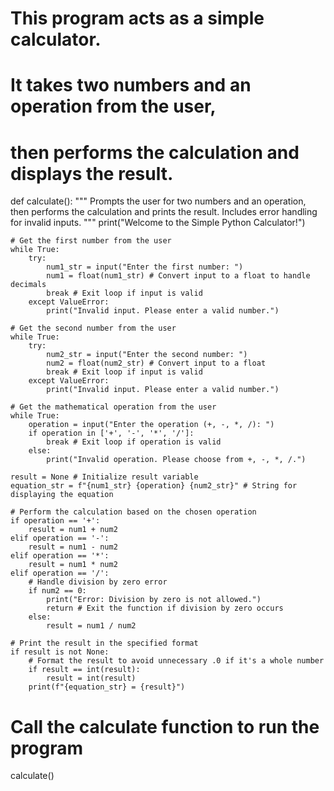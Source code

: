 # This program acts as a simple calculator.
# It takes two numbers and an operation from the user,
# then performs the calculation and displays the result.

def calculate():
    """
    Prompts the user for two numbers and an operation,
    then performs the calculation and prints the result.
    Includes error handling for invalid inputs.
    """
    print("Welcome to the Simple Python Calculator!")

    # Get the first number from the user
    while True:
        try:
            num1_str = input("Enter the first number: ")
            num1 = float(num1_str) # Convert input to a float to handle decimals
            break # Exit loop if input is valid
        except ValueError:
            print("Invalid input. Please enter a valid number.")

    # Get the second number from the user
    while True:
        try:
            num2_str = input("Enter the second number: ")
            num2 = float(num2_str) # Convert input to a float
            break # Exit loop if input is valid
        except ValueError:
            print("Invalid input. Please enter a valid number.")

    # Get the mathematical operation from the user
    while True:
        operation = input("Enter the operation (+, -, *, /): ")
        if operation in ['+', '-', '*', '/']:
            break # Exit loop if operation is valid
        else:
            print("Invalid operation. Please choose from +, -, *, /.")

    result = None # Initialize result variable
    equation_str = f"{num1_str} {operation} {num2_str}" # String for displaying the equation

    # Perform the calculation based on the chosen operation
    if operation == '+':
        result = num1 + num2
    elif operation == '-':
        result = num1 - num2
    elif operation == '*':
        result = num1 * num2
    elif operation == '/':
        # Handle division by zero error
        if num2 == 0:
            print("Error: Division by zero is not allowed.")
            return # Exit the function if division by zero occurs
        else:
            result = num1 / num2

    # Print the result in the specified format
    if result is not None:
        # Format the result to avoid unnecessary .0 if it's a whole number
        if result == int(result):
            result = int(result)
        print(f"{equation_str} = {result}")

# Call the calculate function to run the program
calculate()
